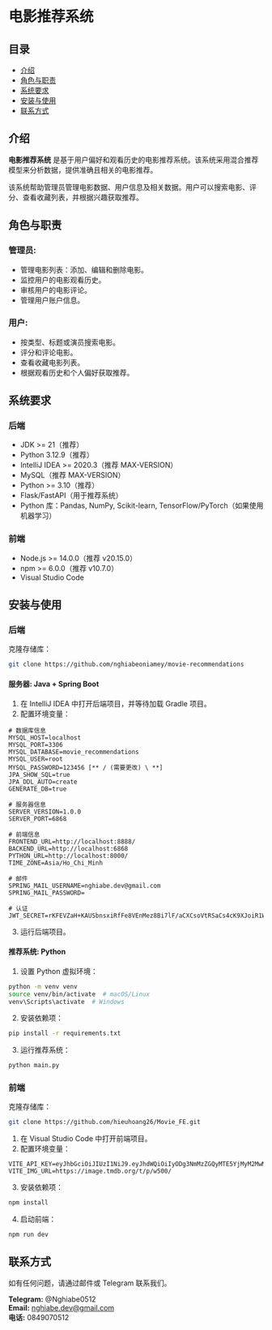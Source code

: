 # 电影推荐系统

## 目录

- [介绍](#介绍)
- [角色与职责](#角色与职责)
- [系统要求](#系统要求)
- [安装与使用](#安装与使用)
- [联系方式](#联系方式)

## 介绍

**电影推荐系统** 是基于用户偏好和观看历史的电影推荐系统。该系统采用混合推荐模型来分析数据，提供准确且相关的电影推荐。

该系统帮助管理员管理电影数据、用户信息及相关数据。用户可以搜索电影、评分、查看收藏列表，并根据兴趣获取推荐。

## 角色与职责

### 管理员:
- 管理电影列表：添加、编辑和删除电影。
- 监控用户的电影观看历史。
- 审核用户的电影评论。
- 管理用户账户信息。

### 用户:
- 按类型、标题或演员搜索电影。
- 评分和评论电影。
- 查看收藏电影列表。
- 根据观看历史和个人偏好获取推荐。

## 系统要求

### 后端

- JDK >= 21（推荐）
- Python 3.12.9（推荐）
- IntelliJ IDEA >= 2020.3（推荐 MAX-VERSION）
- MySQL（推荐 MAX-VERSION）
- Python >= 3.10（推荐）
- Flask/FastAPI（用于推荐系统）
- Python 库：Pandas, NumPy, Scikit-learn, TensorFlow/PyTorch（如果使用机器学习）

### 前端

- Node.js >= 14.0.0（推荐 v20.15.0）
- npm >= 6.0.0（推荐 v10.7.0）
- Visual Studio Code

## 安装与使用

### 后端

克隆存储库：

```sh
git clone https://github.com/nghiabeoniamey/movie-recommendations
```

#### 服务器: Java + Spring Boot

1. 在 IntelliJ IDEA 中打开后端项目，并等待加载 Gradle 项目。
2. 配置环境变量：

```.env
# 数据库信息
MYSQL_HOST=localhost
MYSQL_PORT=3306
MYSQL_DATABASE=movie_recommendations
MYSQL_USER=root
MYSQL_PASSWORD=123456 [** / (需要更改) \ **]
JPA_SHOW_SQL=true
JPA_DDL_AUTO=create
GENERATE_DB=true

# 服务器信息
SERVER_VERSION=1.0.0
SERVER_PORT=6868

# 前端信息
FRONTEND_URL=http://localhost:8888/
BACKEND_URL=http://localhost:6868
PYTHON_URL=http://localhost:8000/
TIME_ZONE=Asia/Ho_Chi_Minh

# 邮件
SPRING_MAIL_USERNAME=nghiabe.dev@gmail.com
SPRING_MAIL_PASSWORD=

# 认证
JWT_SECRET=rKFEVZaH+KAUSbnsxiRfFe8VEnMez8Bi7lF/aCXCsoVtRSaCs4cK9XJoiR1WqpcbhKbNIvB15n6lHv3HMnKLp7R0QQ0a8/DVnqGcm84XKE5j9P1MSk4vY1AspKuHnnb6c9gUtv8lHkJ8uinTas/cyQrgcrNQXCKQP10PVJw4OAx6
```

3. 运行后端项目。

#### 推荐系统: Python

1. 设置 Python 虚拟环境：

```sh
python -m venv venv
source venv/bin/activate  # macOS/Linux
venv\Scripts\activate  # Windows
```

2. 安装依赖项：

```sh
pip install -r requirements.txt
```

3. 运行推荐系统：

```sh
python main.py
```

### 前端

克隆存储库：

```sh
git clone https://github.com/hieuhoang26/Movie_FE.git
```

1. 在 Visual Studio Code 中打开前端项目。
2. 配置环境变量：

```.env
VITE_API_KEY=eyJhbGciOiJIUzI1NiJ9.eyJhdWQiOiIyODg3NmMzZGQyMTE5YjMyM2MwMGNmYzUyNDRhOWIyOCIsIm5iZiI6MTc0MDk3ODI2MC44OTc5OTk4LCJzdWIiOiI2N2M1Mzg1NDQ4ZWU5MDE1YWI3YTcxOTkiLCJzY29wZXMiOlsiYXBpX3JlYWQiXSwidmVyc2lvbiI6MX0.25ub4vnbboEIPwvlbEUIdXi9Uc3y1QfC71uFSju1iM8
VITE_IMG_URL=https://image.tmdb.org/t/p/w500/
```

3. 安装依赖项：

```sh
npm install
```

4. 启动前端：

```sh
npm run dev
```

## 联系方式

如有任何问题，请通过邮件或 Telegram 联系我们。

**Telegram:** @Nghiabe0512  
**Email:** nghiabe.dev@gmail.com  
**电话:** 0849070512